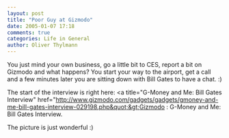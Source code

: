 ```yaml
---
layout: post
title: "Poor Guy at Gizmodo"
date: 2005-01-07 17:18
comments: true
categories: Life in General
author: Oliver Thylmann
---
```



You just mind your own business, go a little bit to CES, report a bit on Gizmodo and what happens? You start your way to the airport, get a call and a few minutes later you are sitting down with Bill Gates to have a chat. :)

The start of the interview is right here: &lt;a title=&quot;G-Money and Me: Bill Gates Interview&quot; href=&quot;http://www.gizmodo.com/gadgets/gadgets/gmoney-and-me-bill-gates-interview-029198.php&quot;&gt;Gizmodo : G-Money and Me: Bill Gates Interview.

The picture is just wonderful :)


